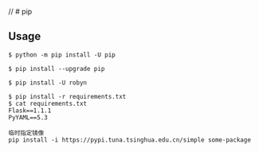 // # pip

## Usage

    $ python -m pip install -U pip

    $ pip install --upgrade pip
 
    $ pip install -U robyn

    $ pip install -r requirements.txt
    $ cat requirements.txt
    Flask==1.1.1
    PyYAML==5.3

    临时指定镜像
    pip install -i https://pypi.tuna.tsinghua.edu.cn/simple some-package
